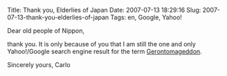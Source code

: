 Title: Thank you, Elderlies of Japan
Date: 2007-07-13 18:29:16
Slug: 2007-07-13-thank-you-elderlies-of-japan
Tags: en, Google, Yahoo!


Dear old people of Nippon,

thank you. It is only because of you that I am still the one and only
Yahoo!/Google search engine result for the term [Gerontomageddon][1].

Sincerely yours, Carlo

   [1]: http://carlo.zottmann.org/2007/02/16/post-it-16/
